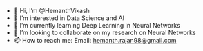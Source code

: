 - 👋 Hi, I’m @HemanthVikash
- 👀 I’m interested in Data Science and AI
- 🌱 I’m currently learning Deep Learning in Neural Networks
- 💞️ I’m looking to collaborate on my research on Neural Networks 
- 📫 How to reach me:
  Email: hemanth.rajan98@gmail.com
  

<!---
HemanthVikash/HemanthVikash is a ✨ special ✨ repository because its `README.md` (this file) appears on your GitHub profile.
You can click the Preview link to take a look at your changes.
--->

